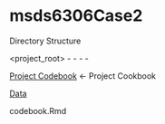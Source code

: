 # msds6306Case2

Directory Structure

<project_root>
-<Data>
-<scripts>
-<Presentation>
-<tidy>


[Project Codebook](codebook.md) <- Project Cookbook

[Data](Data)


codebook.Rmd

